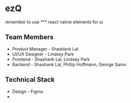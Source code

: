 # ezQ
remember to use *** react native elements for ui

## Team Members
* Product Manager - Shashank Lal
* UI/UX Designer - Lindsey Park
* Frontend - Shashank Lal, Lindsey Park
* Backend - Shashank Lal, Phillip Hoffmann, George Samu

## Technical Stack
* Design - Figma
* 
